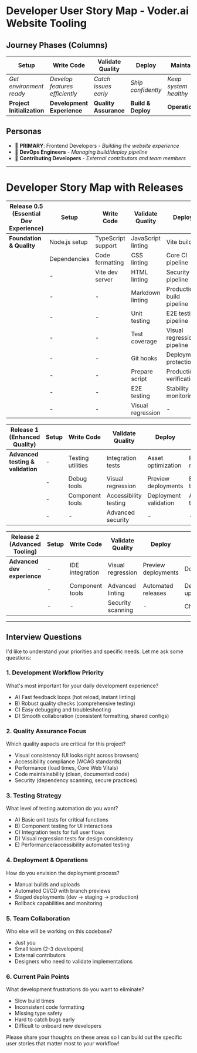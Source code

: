 # Developer User Story Map - Voder.ai Website Tooling

## Journey Phases (Columns)

| **Setup**                  | **Write Code**                 | **Validate Quality**  | **Deploy**         | **Maintain**          |
| -------------------------- | ------------------------------ | --------------------- | ------------------ | --------------------- |
| _Get environment ready_    | _Develop features efficiently_ | _Catch issues early_  | _Ship confidently_ | _Keep system healthy_ |
| **Project Initialization** | **Development Experience**     | **Quality Assurance** | **Build & Deploy** | **Operations**        |

## Personas

- 🎯 **PRIMARY**: Frontend Developers - _Building the website experience_
- 🔧 **DevOps Engineers** - _Managing build/deploy pipeline_
- 👥 **Contributing Developers** - _External contributors and team members_

---

# Developer Story Map with Releases

| **Release 0.5 (Essential Dev Experience)** | **Setup**     | **Write Code**     | **Validate Quality** | **Deploy**                 | **Maintain**        |
| ------------------------------------------ | ------------- | ------------------ | -------------------- | -------------------------- | ------------------- |
| **Foundation & Quality**                   | Node.js setup | TypeScript support | JavaScript linting   | Vite build                 | Story management    |
|                                            | Dependencies  | Code formatting    | CSS linting          | Core CI pipeline           | Decision management |
|                                            | -             | Vite dev server    | HTML linting         | Security CI pipeline       | -                   |
|                                            | -             | -                  | Markdown linting     | Production build pipeline  | -                   |
|                                            | -             | -                  | Unit testing         | E2E testing pipeline       | -                   |
|                                            | -             | -                  | Test coverage        | Visual regression pipeline | -                   |
|                                            | -             | -                  | Git hooks            | Deployment protection      | -                   |
|                                            | -             | -                  | Prepare script       | Production verification    | -                   |
|                                            | -             | -                  | E2E testing          | Stability monitoring       | -                   |
|                                            | -             | -                  | Visual regression    | -                          | -                   |

| **Release 1 (Enhanced Quality)**  | **Setup** | **Write Code**    | **Validate Quality**  | **Deploy**            | **Maintain**           |
| --------------------------------- | --------- | ----------------- | --------------------- | --------------------- | ---------------------- |
| **Advanced testing & validation** | -         | Testing utilities | Integration tests     | Asset optimization    | Performance monitoring |
|                                   | -         | Debug tools       | Visual regression     | Preview deployments   | Error tracking         |
|                                   | -         | Component tools   | Accessibility testing | Deployment validation | Automated testing      |
|                                   | -         | -                 | Advanced security     | -                     | -                      |

| **Release 2 (Advanced Tooling)** | **Setup** | **Write Code**  | **Validate Quality** | **Deploy**          | **Maintain**       |
| -------------------------------- | --------- | --------------- | -------------------- | ------------------- | ------------------ |
| **Advanced dev experience**      | -         | IDE integration | Visual regression    | Preview deployments | Documentation      |
|                                  | -         | Component tools | Advanced linting     | Automated releases  | Dependency updates |
|                                  | -         | -               | Security scanning    | -                   | Change logs        |

---

## Interview Questions

I'd like to understand your priorities and specific needs. Let me ask some questions:

### **1. Development Workflow Priority**

What's most important for your daily development experience?

- A) Fast feedback loops (hot reload, instant linting)
- B) Robust quality checks (comprehensive testing)
- C) Easy debugging and troubleshooting
- D) Smooth collaboration (consistent formatting, shared configs)

### **2. Quality Assurance Focus**

Which quality aspects are critical for this project?

- Visual consistency (UI looks right across browsers)
- Accessibility compliance (WCAG standards)
- Performance (load times, Core Web Vitals)
- Code maintainability (clean, documented code)
- Security (dependency scanning, secure practices)

### **3. Testing Strategy**

What level of testing automation do you want?

- A) Basic unit tests for critical functions
- B) Component testing for UI interactions
- C) Integration tests for full user flows
- D) Visual regression tests for design consistency
- E) Performance/accessibility automated testing

### **4. Deployment & Operations**

How do you envision the deployment process?

- Manual builds and uploads
- Automated CI/CD with branch previews
- Staged deployments (dev → staging → production)
- Rollback capabilities and monitoring

### **5. Team Collaboration**

Who else will be working on this codebase?

- Just you
- Small team (2-3 developers)
- External contributors
- Designers who need to validate implementations

### **6. Current Pain Points**

What development frustrations do you want to eliminate?

- Slow build times
- Inconsistent code formatting
- Missing type safety
- Hard to catch bugs early
- Difficult to onboard new developers

Please share your thoughts on these areas so I can build out the specific user stories that matter most to your workflow!
